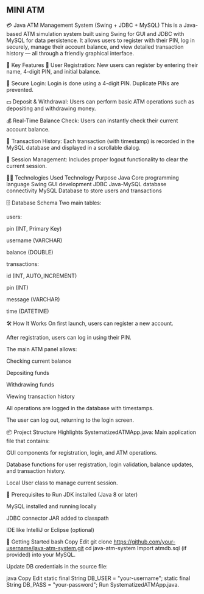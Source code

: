 ## MINI ATM


💳 Java ATM Management System (Swing + JDBC + MySQL)
This is a Java-based ATM simulation system built using Swing for GUI and JDBC with MySQL for data persistence. It allows users to register with their PIN, log in securely, manage their account balance, and view detailed transaction history — all through a friendly graphical interface.

📌 Key Features
👤 User Registration: New users can register by entering their name, 4-digit PIN, and initial balance.

🔐 Secure Login: Login is done using a 4-digit PIN. Duplicate PINs are prevented.

💵 Deposit & Withdrawal: Users can perform basic ATM operations such as depositing and withdrawing money.

💰 Real-Time Balance Check: Users can instantly check their current account balance.

📜 Transaction History: Each transaction (with timestamp) is recorded in the MySQL database and displayed in a scrollable dialog.

🔁 Session Management: Includes proper logout functionality to clear the current session.

🧑‍💻 Technologies Used
Technology	Purpose
Java	Core programming language
Swing	GUI development
JDBC	Java-MySQL database connectivity
MySQL	Database to store users and transactions

🗄️ Database Schema
Two main tables:

users:

pin (INT, Primary Key)

username (VARCHAR)

balance (DOUBLE)

transactions:

id (INT, AUTO_INCREMENT)

pin (INT)

message (VARCHAR)

time (DATETIME)

🛠️ How It Works
On first launch, users can register a new account.

After registration, users can log in using their PIN.

The main ATM panel allows:

Checking current balance

Depositing funds

Withdrawing funds

Viewing transaction history

All operations are logged in the database with timestamps.

The user can log out, returning to the login screen.

📦 Project Structure Highlights
SystematizedATMApp.java: Main application file that contains:

GUI components for registration, login, and ATM operations.

Database functions for user registration, login validation, balance updates, and transaction history.

Local User class to manage current session.

🧪 Prerequisites to Run
JDK installed (Java 8 or later)

MySQL installed and running locally

JDBC connector JAR added to classpath

IDE like IntelliJ or Eclipse (optional)

🚀 Getting Started
bash
Copy
Edit
git clone https://github.com/your-username/java-atm-system.git
cd java-atm-system
Import atmdb.sql (if provided) into your MySQL.

Update DB credentials in the source file:

java
Copy
Edit
static final String DB_USER = "your-username";
static final String DB_PASS = "your-password";
Run SystematizedATMApp.java.

